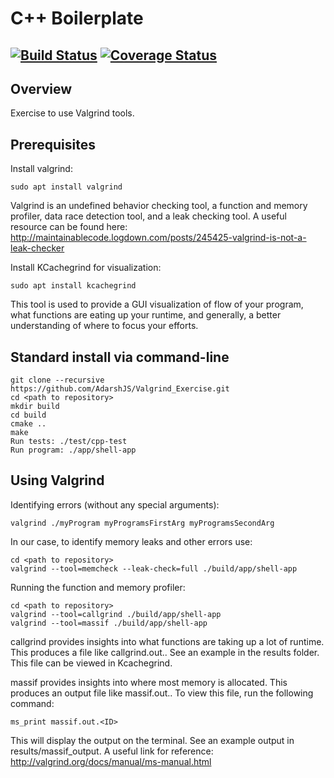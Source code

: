 # C++ Boilerplate
[![Build Status](https://travis-ci.org/dpiet/cpp-boilerplate.svg?branch=master)](https://travis-ci.org/dpiet/cpp-boilerplate)
[![Coverage Status](https://coveralls.io/repos/github/dpiet/cpp-boilerplate/badge.svg?branch=master)](https://coveralls.io/github/dpiet/cpp-boilerplate?branch=master)
---

## Overview

Exercise to use Valgrind tools.

## Prerequisites

Install valgrind:
```
sudo apt install valgrind
```
Valgrind is an undefined behavior checking tool, a function and memory profiler, data race detection tool, and a leak checking tool. A useful resource can be found here: http://maintainablecode.logdown.com/posts/245425-valgrind-is-not-a-leak-checker

Install KCachegrind for visualization:
```
sudo apt install kcachegrind
```
This tool is used to provide a GUI visualization of flow of your program, what functions are eating up your runtime, and generally, a better understanding of where to focus your efforts.


## Standard install via command-line
```
git clone --recursive https://github.com/AdarshJS/Valgrind_Exercise.git
cd <path to repository>
mkdir build
cd build
cmake ..
make
Run tests: ./test/cpp-test
Run program: ./app/shell-app
```

## Using Valgrind

Identifying errors (without any special arguments):
```
valgrind ./myProgram myProgramsFirstArg myProgramsSecondArg
```

In our case, to identify memory leaks and other errors use:
```
cd <path to repository>
valgrind --tool=memcheck --leak-check=full ./build/app/shell-app 

```

Running the function and memory profiler:
```
cd <path to repository>
valgrind --tool=callgrind ./build/app/shell-app
valgrind --tool=massif ./build/app/shell-app
```

callgrind provides insights into what functions are taking up a lot of runtime. This produces a file like callgrind.out.<ID>. See an example in the results folder. This file can be viewed in Kcachegrind.

massif provides insights into where most memory is allocated. This produces an output file like massif.out.<ID>. To view this file, run the following command:
```
ms_print massif.out.<ID>
```
This will display the output on the terminal. See an example output in results/massif_output. A useful link for reference: http://valgrind.org/docs/manual/ms-manual.html



